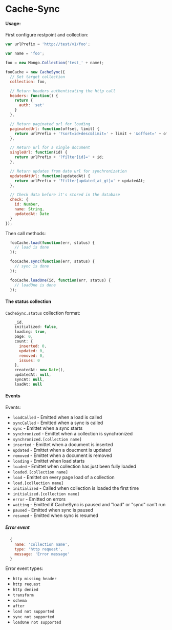 Cache-Sync
==========

#### Usage:
First configure restpoint and collection:
```js
var urlPrefix = 'http://test/v1/foo';

var name = 'foo';

foo = new Mongo.Collection('test_' + name);

fooCache = new CacheSync({
  // Set target collection
  collection: foo,

  // Return headers authenticating the http call
  headers: function() {
    return {
      auth: 'set'
    }
  },

  // Return paginated url for loading
  paginatedUrl: function(offset, limit) {
    return urlPrefix + '?sort=id+desc&limit=' + limit + '&offset=' + offset;
  },

  // Return url for a single document
  singleUrl: function(id) {
    return urlPrefix + '?filter[id]=' + id;
  },

  // Return updates from date url for synchronization
  updatedAtUrl: function(updatedAt) {
    return urlPrefix + '?filter[updated_at_gt]=' + updatedAt;
  },

  // Check data before it's stored in the database
  check: {
    id: Number,
    name: String,
    updatedAt: Date
  }
});
```

Then call methods:
```js
  fooCache.load(function(err, status) {
    // load is done
  });

  fooCache.sync(function(err, status) {
    // sync is done
  });

  fooCache.loadOne(id, function(err, status) {
    // loadOne is done
  });

```

#### The status collection
`CacheSync.status` collection format:
```js
    _id,
    initialized: false,
    loading: true,
    page: 0,
    count: {
      inserted: 0,
      updated: 0,
      removed: 0,
      issues: 0
    },
    createdAt: new Date(),
    updatedAt: null,
    syncAt: null,
    loadAt: null
```

#### Events
Events:
* `loadCalled` - Emitted when a load is called
* `syncCalled` - Emitted when a sync is called
* `sync` - Emittet when a sync starts
* `synchronized` - Emittet when a collection is synchronized
* `synchronized.[collection name]`
* `inserted` - Emittet when a document is inserted
* `updated` - Emittet when a doucment is updated
* `removed` - Emittet when a document is removed
* `loading` - Emittet when load starts
* `loaded` - Emittet when collection has just been fully loaded
* `loaded.[collection name]`
* `load` - Emittet on every page load of a collection
* `load.[collection name]`
* `initialized` - Called when collection is loaded the first time
* `initialized.[collection name]`
* `error` - Emitted on errors
* `waiting` - Emitted if CacheSync is paused and "load" or "sync" can't run
* `paused` - Emitted when sync is paused
* `resumed` - Emitted when sync is resumed

##### Error event
```js
  {
    name: 'collection name',
    type: 'http request',
    message: 'Error message'
  }
```

Error event types:
* `http missing header`
* `http request`
* `http denied`
* `transform`
* `schema`
* `after`
* `load not supported`
* `sync not supported`
* `loadOne not supported`
